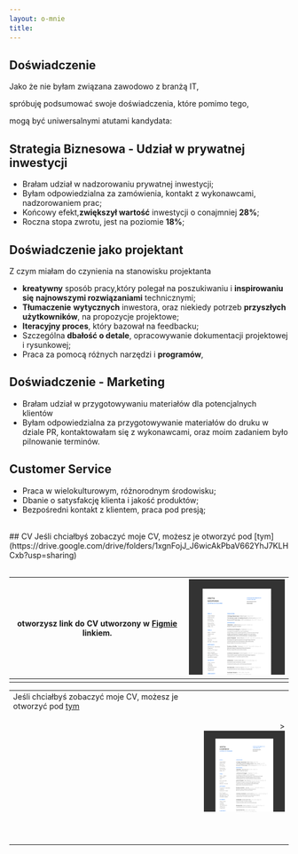 ```yaml
---
layout: o-mnie
title:
---
```

## Doświadczenie

Jako że nie byłam związana zawodowo z branżą IT,

spróbuję podsumować swoje doświadczenia, które pomimo tego,

 mogą być uniwersalnymi atutami kandydata: 



## Strategia Biznesowa - Udział w prywatnej inwestycji

- Brałam udział w nadzorowaniu prywatnej inwestycji;
- Byłam odpowiedzialna za zamówienia, kontakt z wykonawcami, nadzorowaniem prac;
- Końcowy efekt,**zwiększył wartość** inwestycji o conajmniej **28%**;
- Roczna stopa zwrotu, jest na poziomie **18%**;



## Doświadczenie jako projektant

Z czym miałam do czynienia na stanowisku projektanta 

- **kreatywny** sposób pracy,który polegał na poszukiwaniu i **inspirowaniu się** **najnowszymi rozwiązaniami** technicznymi;
- **Tłumaczenie** **wytycznych** inwestora, oraz niekiedy potrzeb **przyszłych użytkowników**, na propozycje projektowe;
- **Iteracyjny proces**, który bazował na feedbacku;
- Szczególna **dbałość o detale**, opracowywanie dokumentacji projektowej i rysunkowej;
- Praca za pomocą różnych narzędzi i **programów**, 

## Doświadczenie - Marketing

- Brałam udział w przygotowywaniu materiałów dla potencjalnych klientów
- Byłam odpowiedzialna za przygotowywanie materiałów do druku w dziale PR, kontaktowałam się z wykonawcami, oraz moim zadaniem było pilnowanie terminów.

## Customer Service

- Praca w wielokulturowym, różnorodnym środowisku;
- Dbanie o satysfakcję klienta i jakość produktów;
- Bezpośredni kontakt z klientem, praca pod presją;

<br>
## CV
 Jeśli chciałbyś zobaczyć moje CV, możesz je otworzyć pod [tym](https://drive.google.com/drive/folders/1xgnFojJ_J6wicAkPbaV662YhJ7KLHCxb?usp=sharing)<br/><br/>
 
| otworzysz link do CV utworzony w [Figmie](https://www.figma.com/proto/hi6MsvVflNzFSG0QDNcBaK/Anita_Kasperek_CV?node-id=73%3A66&scaling=min-zoom&page-id=71%3A0) linkiem. | <img src="https://raw.githubusercontent.com/AnitakasperekUX/AnitakasperekUX.github.io/main/assets/img/Frame%202.png" style="zoom:20%;" /> |
| -------------------------------------------- | ------------------------------------------------------------ |
|                                                              |                                                              



|                                                              |                                                              |
| ------------------------------------------------------------ | -----------------------------------------------------------: |
| Jeśli chciałbyś zobaczyć moje CV, możesz je otworzyć pod [tym](https://drive.google.com/file/d/1hEogPlysEIRWZVdXuUgcO1zGA7fMLJJW/view?usp=sharing) <br/><br/><br/><br/><br/><br/><br/><br/><br/><br/><br><br><br><br><br> | ><img src="https://raw.githubusercontent.com/AnitakasperekUX/AnitakasperekUX.github.io/main/assets/img/Frame%202.png" style="zoom:18%;" /> |








